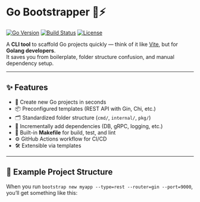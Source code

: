 # Go Bootstrapper 🐹⚡

[![Go Version](https://img.shields.io/badge/Go-1.22-blue)](https://go.dev/)
[![Build Status](https://github.com/upsaurav12/bootstrapper/actions/workflows/go.yml/badge.svg)](https://github.com/upsaurav12/bootstrapper/actions)
[![License](https://img.shields.io/badge/license-MIT-green)](LICENSE)

A **CLI tool** to scaffold Go projects quickly — think of it like [Vite](https://vitejs.dev/), but for **Golang developers**.  
It saves you from boilerplate, folder structure confusion, and manual dependency setup.

---

## ✨ Features
- 🚀 Create new Go projects in seconds
- 📦 Preconfigured templates (REST API with Gin, Chi, etc.)
- 🗂 Standardized folder structure (`cmd/`, `internal/`, `pkg/`)
- 🔌 Incrementally add dependencies (DB, gRPC, logging, etc.)
- 🧪 Built-in **Makefile** for build, test, and lint
- ⚙️ GitHub Actions workflow for CI/CD
- 🛠 Extensible via templates

---

## 📂 Example Project Structure

When you run `bootstrap new myapp --type=rest --router=gin --port=9000`,  
you’ll get something like this:

